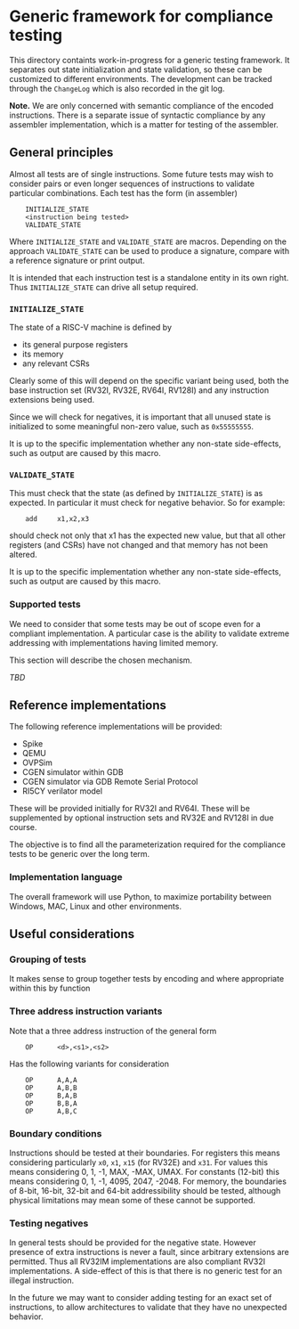 # Generic framework for compliance testing

This directory containts work-in-progress for a generic testing framework.  It
separates out state initialization and state validation, so these can be
customized to different environments.  The development can be tracked through
the `ChangeLog` which is also recorded in the git log.

**Note.**  We are only concerned with semantic compliance of the
encoded instructions.  There is a separate issue of syntactic compliance by
any assembler implementation, which is a matter for testing of the assembler.

## General principles

Almost all tests are of single instructions.  Some future tests may wish to
consider pairs or even longer sequences of instructions to validate particular
combinations.  Each test has the form (in assembler)
```
	INITIALIZE_STATE
	<instruction being tested>
	VALIDATE_STATE
```
Where `INITIALIZE_STATE` and `VALIDATE_STATE` are macros.  Depending on the
approach `VALIDATE_STATE` can be used to produce a signature, compare with a
reference signature or print output.

It is intended that each instruction test is a standalone entity in its own
right. Thus `INITIALIZE_STATE` can drive all setup required.

### `INITIALIZE_STATE`

The state of a RISC-V machine is defined by
- its general purpose registers
- its memory
- any relevant CSRs

Clearly some of this will depend on the specific variant being used, both the
base instruction set (RV32I, RV32E, RV64I, RV128I) and any instruction
extensions being used.

Since we will check for negatives, it is important that all unused state is
initialized to some meaningful non-zero value, such as `0x55555555`.

It is up to the specific implementation whether any non-state side-effects,
such as output are caused by this macro.

### `VALIDATE_STATE`

This must check that the state (as defined by `INITIALIZE_STATE`) is as
expected.  In particular it must check for negative behavior.  So for example:
```
	add     x1,x2,x3
```
should check not only that x1 has the expected new value, but that all other
registers (and CSRs) have not changed and that memory has not been altered.

It is up to the specific implementation whether any non-state side-effects,
such as output are caused by this macro.

### Supported tests

We need to consider that some tests may be out of scope even for a compliant
implementation. A particular case is the ability to validate extreme
addressing with implementations having limited memory.

This section will describe the chosen mechanism.

_TBD_

## Reference implementations

The following reference implementations will be provided:
- Spike
- QEMU
- OVPSim
- CGEN simulator within GDB
- CGEN simulator via GDB Remote Serial Protocol
- RI5CY verilator model

These will be provided initially for RV32I and RV64I.  These will be
supplemented by optional instruction sets and RV32E and RV128I in due course.

The objective is to find all the parameterization required for the compliance
tests to be generic over the long term.

### Implementation language

The overall framework will use Python, to maximize portability between
Windows, MAC, Linux and other environments.

## Useful considerations

### Grouping of tests

It makes sense to group together tests by encoding and where appropriate
within this by function

### Three address instruction variants

Note that a three address instruction of the general form
```
	OP      <d>,<s1>,<s2>
```
Has the following variants for consideration
```
	OP      A,A,A
	OP      A,B,B
	OP      B,A,B
	OP      B,B,A
	OP      A,B,C
```
### Boundary conditions

Instructions should be tested at their boundaries. For registers this means
considering particularly `x0`, `x1`, `x15` (for RV32E) and `x31`.  For values
this means considering 0, 1, -1, MAX, -MAX, UMAX.  For constants (12-bit) this
means considering 0, 1, -1, 4095, 2047, -2048.  For memory, the boundaries of
8-bit, 16-bit, 32-bit and 64-bit addressibility should be tested, although
physical limitations may mean some of these cannot be supported.

### Testing negatives

In general tests should be provided for the negative state.  However presence
of extra instructions is never a fault, since arbitrary extensions are
permitted.  Thus all RV32IM implementations are also compliant RV32I
implementations.  A side-effect of this is that there is no generic test for
an illegal instruction.

In the future we may want to consider adding testing for an exact set of
instructions, to allow architectures to validate that they have no unexpected
behavior.
